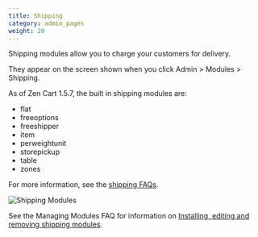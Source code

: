 ```yaml
---
title: Shipping
category: admin_pages
weight: 20
---
```


Shipping modules allow you to charge your customers for delivery. 

They appear on the screen shown when you click Admin > Modules > Shipping.

As of Zen Cart 1.5.7, the built in shipping modules are: 

- flat 
- freeoptions 
- freeshipper 
- item
- perweightunit
- storepickup
- table
- zones  

For more information, see the [shipping FAQs](/user/shipping/). 

![Shipping Modules](/images/shipping_modules.png)

See the Managing Modules FAQ for information on [Installing, editing and removing shipping modules](/user/admin_pages/modules/management/).
